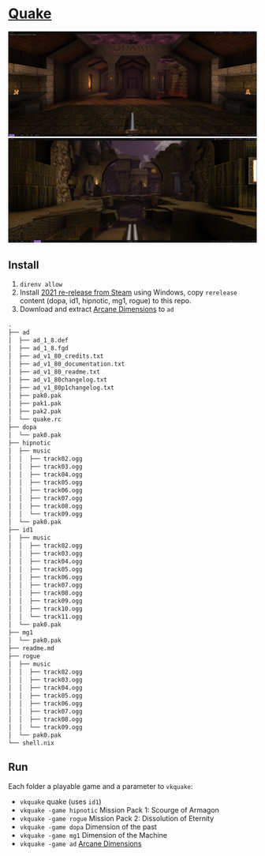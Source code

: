 # [Quake](https://github.com/Novum/vkQuake)

![](id1/id1.png)
![](ad/ad.png)

## Install

1. `direnv allow`
2. Install [2021 re-release from Steam](https://store.steampowered.com/app/2310/QUAKE/) using Windows, copy `rerelease` content (dopa, id1, hipnotic, mg1, rogue) to this repo.
3. Download and extract [Arcane Dimensions](https://www.moddb.com/mods/arcane-dimensions) to `ad`

```
.
├── ad
│  ├── ad_1_8.def
│  ├── ad_1_8.fgd
│  ├── ad_v1_80_credits.txt
│  ├── ad_v1_80_documentation.txt
│  ├── ad_v1_80_readme.txt
│  ├── ad_v1_80changelog.txt
│  ├── ad_v1_80p1changelog.txt
│  ├── pak0.pak
│  ├── pak1.pak
│  ├── pak2.pak
│  └── quake.rc
├── dopa
│  └── pak0.pak
├── hipnotic
│  ├── music
│  │  ├── track02.ogg
│  │  ├── track03.ogg
│  │  ├── track04.ogg
│  │  ├── track05.ogg
│  │  ├── track06.ogg
│  │  ├── track07.ogg
│  │  ├── track08.ogg
│  │  └── track09.ogg
│  └── pak0.pak
├── id1
│  ├── music
│  │  ├── track02.ogg
│  │  ├── track03.ogg
│  │  ├── track04.ogg
│  │  ├── track05.ogg
│  │  ├── track06.ogg
│  │  ├── track07.ogg
│  │  ├── track08.ogg
│  │  ├── track09.ogg
│  │  ├── track10.ogg
│  │  └── track11.ogg
│  └── pak0.pak
├── mg1
│  └── pak0.pak
├── readme.md
├── rogue
│  ├── music
│  │  ├── track02.ogg
│  │  ├── track03.ogg
│  │  ├── track04.ogg
│  │  ├── track05.ogg
│  │  ├── track06.ogg
│  │  ├── track07.ogg
│  │  ├── track08.ogg
│  │  └── track09.ogg
│  └── pak0.pak
└── shell.nix
```

## Run 

Each folder a playable game and a parameter to `vkquake`:

* `vkquake` quake (uses `id1`)
* `vkquake -game hipnotic` Mission Pack 1: Scourge of Armagon
* `vkquake -game rogue` Mission Pack 2: Dissolution of Eternity
* `vkquake -game dopa` Dimension of the past 
* `vkquake -game mg1` Dimension of the Machine 
* `vkquake -game ad` [Arcane Dimensions](https://www.moddb.com/mods/arcane-dimensions) 
